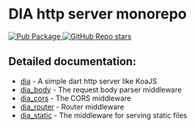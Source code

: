# DIA http server monorepo

<a href="https://pub.dartlang.org/packages/dia">  
    <img src="https://img.shields.io/pub/v/dia.svg"  
      alt="Pub Package" />  
</a>
<a href="https://github.com/unger1984/dia">  
    <img alt="GitHub Repo stars" src="https://img.shields.io/github/stars/unger1984/dia">
</a>

## Detailed documentation:

* [dia](https://github.com/unger1984/dia/packages/dia/README.md) - A simple dart http server like KoaJS
* [dia_body](https://github.com/unger1984/dia/packages/dia_body/README.md) - The request body parser middleware
* [dia_cors](https://github.com/unger1984/dia/packages/dia_cors/README.md) - The CORS middleware
* [dia_router](https://github.com/unger1984/dia/packages/dia_router/README.md) - Router middleware
* [dia_static](https://github.com/unger1984/dia/packages/dia_static/README.md) - The middleware for serving static files